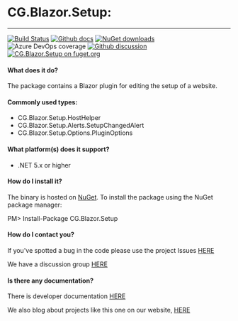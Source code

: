 # CG.Blazor.Setup: 
---
[![Build Status](https://dev.azure.com/codegator/CG.Blazor.Setup/_apis/build/status/CodeGator.CG.Blazor.Setup?branchName=main)](https://dev.azure.com/codegator/CG.Blazor.Setup/_build/latest?definitionId=25&branchName=main)
[![Github docs](https://img.shields.io/static/v1?label=Documentation&message=online&color=blue)](https://codegator.github.io/CG.Blazor.Setup/index.html)
[![NuGet downloads](https://img.shields.io/nuget/dt/CG.Blazor.Setup.svg?style=flat)](https://nuget.org/packages/CG.Blazor.Setup)
![Azure DevOps coverage](https://img.shields.io/azure-devops/coverage/codegator/CG.Blazor.Setup/25)
[![Github discussion](https://img.shields.io/badge/Discussion-online-blue)](https://github.com/CodeGator/CG.Blazor.Setup/discussions)
[![CG.Blazor.Setup on fuget.org](https://www.fuget.org/packages/CG.Blazor.Setup/badge.svg)](https://www.fuget.org/packages/CG.Blazor.Setup)

#### What does it do?
The package contains a Blazor plugin for editing the setup of a website. 

#### Commonly used types:
* CG.Blazor.Setup.HostHelper
* CG.Blazor.Setup.Alerts.SetupChangedAlert
* CG.Blazor.Setup.Options.PluginOptions

#### What platform(s) does it support?
* .NET 5.x or higher

#### How do I install it?
The binary is hosted on [NuGet](https://www.nuget.org/packages/CG.Blazor.Setup/). To install the package using the NuGet package manager:

PM> Install-Package CG.Blazor.Setup

#### How do I contact you?
If you've spotted a bug in the code please use the project Issues [HERE](https://github.com/CodeGator/CG.Blazor.Setup/issues)

We have a discussion group [HERE](https://github.com/CodeGator/CG.Blazor.Setup/discussions)

#### Is there any documentation?
There is developer documentation [HERE](https://codegator.github.io/CG.Blazor.Setup/)

We also blog about projects like this one on our website, [HERE](http://www.codegator.com)

